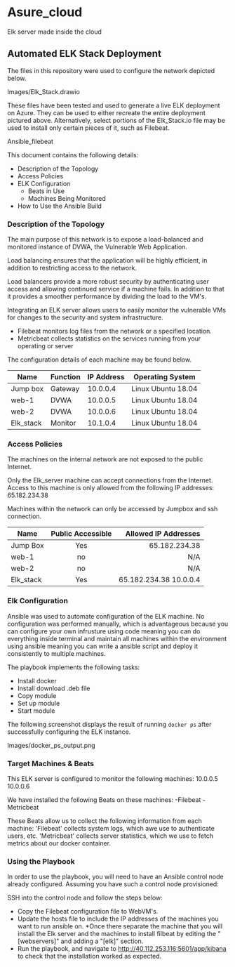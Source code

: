 # Asure_cloud
Elk server made inside the cloud 
## Automated ELK Stack Deployment

The files in this repository were used to configure the network depicted below.

Images/Elk_Stack.drawio

These files have been tested and used to generate a live ELK deployment on Azure. They can be used to either recreate the entire deployment pictured above. Alternatively, select portions of the Elk_Stack.io file may be used to install only certain pieces of it, such as Filebeat.

Ansible_filebeat

This document contains the following details:
- Description of the Topology
- Access Policies
- ELK Configuration
  - Beats in Use
  - Machines Being Monitored
- How to Use the Ansible Build


### Description of the Topology

The main purpose of this network is to expose a load-balanced and monitored instance of DVWA, the Vulnerable Web Application.

Load balancing ensures that the application will be highly efficient, in addition to restricting access to the network.

Load balancers provide a more robust security by authenticating user access and allowing continued service if a machine fails. In addition to that it provides a smoother performance by dividing the load to the VM's.

Integrating an ELK server allows users to easily monitor the vulnerable VMs for changes to the security and system infrastructure.
- Filebeat monitors log files from the network or a specified location. 
- Metricbeat collects statistics on the services running from your operating or server

The configuration details of each machine may be found below.

| Name      | Function | IP Address | Operating System   |
|-----------|----------|------------|--------------------|
| Jump box  | Gateway  | 10.0.0.4   | Linux Ubuntu 18.04 |
| web-1     | DVWA     | 10.0.0.5   | Linux Ubuntu 18.04 |
| web-2     | DVWA     | 10.0.0.6   | Linux Ubuntu 18.04 |
| Elk_stack | Monitor  | 10.1.0.4   | Linux Ubuntu 18.04 |

### Access Policies

The machines on the internal network are not exposed to the public Internet. 

Only the Elk_server machine can accept connections from the Internet. Access to this machine is only allowed from the following IP addresses:
65.182.234.38

Machines within the network can only be accessed by Jumpbox and ssh connection.

| Name      | Public Accessible |   Allowed IP Addresses  |
|-----------|:-----------------:|------------------------:|
| Jump Box  |        Yes        |       65.182.234.38     |
| web-1     |        no         |           N/A           |
| web-2     |        no         |           N/A           |
| Elk_stack |        Yes        | 65.182.234.38  10.0.0.4 |

### Elk Configuration

Ansible was used to automate configuration of the ELK machine. No configuration was performed manually, which is advantageous because you can configure your own infrusture using code meaning you can do everything inside terminal and maintain all machines within the environment using ansible meaning you can write a ansible script and deploy it consistently to multiple machines.

The playbook implements the following tasks:
- Install docker 
- Install download .deb file
- Copy module
- Set up module 
- Start module

The following screenshot displays the result of running `docker ps` after successfully configuring the ELK instance.

Images/docker_ps_output.png


### Target Machines & Beats
This ELK server is configured to monitor the following machines:
10.0.0.5
10.0.0.6

We have installed the following Beats on these machines:
-Filebeat
-Metricbeat

These Beats allow us to collect the following information from each machine:
  'Filebeat' collects system logs, which awe use to authenticate users, etc. 'Metricbeat' collects server statistics, which we use to fetch metrics about our docker container. 


### Using the Playbook
In order to use the playbook, you will need to have an Ansible control node already configured. Assuming you have such a control node provisioned: 

SSH into the control node and follow the steps below:
- Copy the Filebeat configuration file to WebVM's.
- Update the hosts file to include the IP addresses of the machines you want to run ansible on.
    *Once there separate the machine that you will install the Elk server and the machines to install filbeat by editing the "[webservers]" and adding a "[elk]" section. 
- Run the playbook, and navigate to http://40.112.253.116:5601/app/kibana to check that the installation worked as expected.
